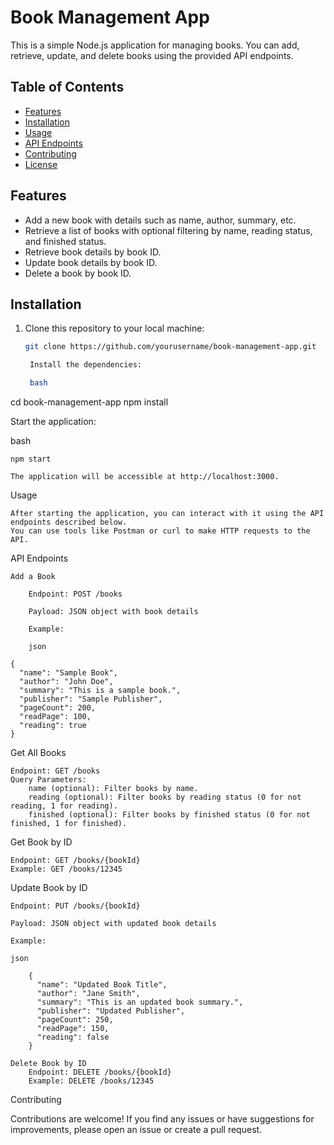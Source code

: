 # Book Management App

This is a simple Node.js application for managing books. You can add, retrieve, update, and delete books using the provided API endpoints.

## Table of Contents

- [Features](#features)
- [Installation](#installation)
- [Usage](#usage)
- [API Endpoints](#api-endpoints)
- [Contributing](#contributing)
- [License](#license)

## Features

- Add a new book with details such as name, author, summary, etc.
- Retrieve a list of books with optional filtering by name, reading status, and finished status.
- Retrieve book details by book ID.
- Update book details by book ID.
- Delete a book by book ID.

## Installation

1. Clone this repository to your local machine:

   ```bash
   git clone https://github.com/yourusername/book-management-app.git

    Install the dependencies:

    bash

cd book-management-app
npm install

Start the application:

bash

    npm start

    The application will be accessible at http://localhost:3000.

Usage

    After starting the application, you can interact with it using the API endpoints described below.
    You can use tools like Postman or curl to make HTTP requests to the API.

API Endpoints

    Add a Book

        Endpoint: POST /books

        Payload: JSON object with book details

        Example:

        json

    {
      "name": "Sample Book",
      "author": "John Doe",
      "summary": "This is a sample book.",
      "publisher": "Sample Publisher",
      "pageCount": 200,
      "readPage": 100,
      "reading": true
    }

Get All Books

    Endpoint: GET /books
    Query Parameters:
        name (optional): Filter books by name.
        reading (optional): Filter books by reading status (0 for not reading, 1 for reading).
        finished (optional): Filter books by finished status (0 for not finished, 1 for finished).

Get Book by ID

    Endpoint: GET /books/{bookId}
    Example: GET /books/12345

Update Book by ID

    Endpoint: PUT /books/{bookId}

    Payload: JSON object with updated book details

    Example:

    json

        {
          "name": "Updated Book Title",
          "author": "Jane Smith",
          "summary": "This is an updated book summary.",
          "publisher": "Updated Publisher",
          "pageCount": 250,
          "readPage": 150,
          "reading": false
        }

    Delete Book by ID
        Endpoint: DELETE /books/{bookId}
        Example: DELETE /books/12345

Contributing

Contributions are welcome! If you find any issues or have suggestions for improvements, please open an issue or create a pull request.
